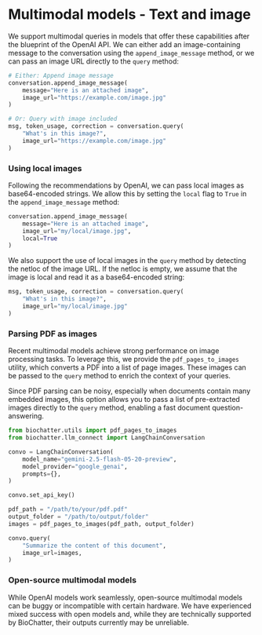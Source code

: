# Multimodal models - Text and image

We support multimodal queries in models that offer these capabilities after the
blueprint of the OpenAI API. We can either add an image-containing message to
the conversation using the `append_image_message` method, or we can pass an
image URL directly to the `query` method:

```python
# Either: Append image message
conversation.append_image_message(
    message="Here is an attached image",
    image_url="https://example.com/image.jpg"
)

# Or: Query with image included
msg, token_usage, correction = conversation.query(
    "What's in this image?",
    image_url="https://example.com/image.jpg"
)
```

### Using local images

Following the recommendations by OpenAI, we can pass local images as
base64-encoded strings. We allow this by setting the `local` flag to `True` in
the `append_image_message` method:

```python
conversation.append_image_message(
    message="Here is an attached image",
    image_url="my/local/image.jpg",
    local=True
)
```

We also support the use of local images in the `query` method by detecting the
netloc of the image URL. If the netloc is empty, we assume that the image is
local and read it as a base64-encoded string:

```python
msg, token_usage, correction = conversation.query(
    "What's in this image?",
    image_url="my/local/image.jpg"
)
```

### Parsing PDF as images

Recent multimodal models achieve strong performance on image processing tasks.
To leverage this, we provide the `pdf_pages_to_images` utility, which converts a
PDF into a list of page images. These images can be passed to the `query`
method to enrich the context of your queries.

Since PDF parsing can be noisy, especially when documents contain many embedded
images, this option allows you to pass a list of pre-extracted images directly
to the `query` method, enabling a fast document question-answering.

```python
from biochatter.utils import pdf_pages_to_images
from biochatter.llm_connect import LangChainConversation

convo = LangChainConversation(
    model_name="gemini-2.5-flash-05-20-preview",
    model_provider="google_genai",
    prompts={},
)

convo.set_api_key()

pdf_path = "/path/to/your/pdf.pdf"
output_folder = "/path/to/output/folder"
images = pdf_pages_to_images(pdf_path, output_folder)

convo.query(
    "Summarize the content of this document",
    image_url=images,
)
```

### Open-source multimodal models

While OpenAI models work seamlessly, open-source multimodal models can be buggy
or incompatible with certain hardware. We have experienced mixed success with
open models and, while they are technically supported by BioChatter, their
outputs currently may be unreliable.
